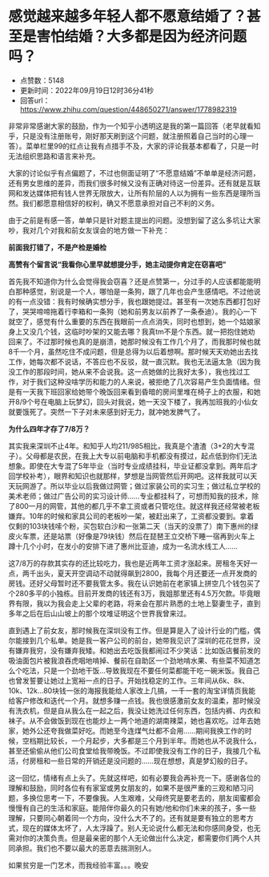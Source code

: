 # 感觉越来越多年轻人都不愿意结婚了？甚至是害怕结婚？大多都是因为经济问题吗？
- 点赞数：5148
- 更新时间：2022年09月19日12时36分41秒
- 回答url：https://www.zhihu.com/question/448650271/answer/1778982319
<body>
 <p data-pid="gv2LlLxW"></p>
 <p data-pid="Z5zcsNx1">非常非常感谢大家的鼓励，作为一个知乎小透明这是我的第一篇回答（老早就看知乎，只是没有注册账号，刚好那天刷到这个问题，就注册照着自己当时的心理一答）。菜单栏里99的红点让我有点措手不及，大家的评论我基本都看了，只是一时无法组织思路和语言来补充。</p>
 <p data-pid="Dp4wnsJa">大家的讨论似乎有点偏题了，不过也侧面证明了“不愿意结婚”不单单是经济问题，还有男女思维的差异，而我们很多时候又没有正确对待这一份差异。还有就是互联网和发达媒体把有钱人世界无限放大，让所有阶层的人以为拥有一些东西是理所当然。我们都愿意相信好的权利，确又不愿意承担对自己不利的义务。</p>
 <p data-pid="AKcc6vsf">由于之前是有感一答，单单只是针对题主提出的问题。没想到留了这么多坑让大家吵，我对几个对我和前女友误会的地方做一下补充：</p>
 <p data-pid="y6G2cMo4"><b>前面我打错了，不是产检是婚检</b></p>
 <p data-pid="T8W2icpO"><b>高赞有个留言说“我看你心里早就想提分手，她主动提你肯定在窃喜吧”</b></p>
 <p data-pid="6mFnKjS2">首先我不知道你为什么会觉得我会窃喜？还是点赞第一，分过手的人应该都能能明白那种感觉，别说是一个人，哪怕是一条狗，跟了几年也会产生感情吧。不过他说的有一点没错：我有时候确实想分手，我也跟她提过。甚至有一次她东西都打包好了，哭哭啼啼拖着行李箱和一条狗（她和前男友以前养了一条泰迪）。我的心一下就空了，感觉有什么重要的东西在我眼前一点点消失，同时也想到，她一个姑娘家身上又没几个钱，这临时吵架的又能去哪？我真tm不是个东西。就一把抱住她劝回来了。不过那时候也真的是崩溃，她那时候没有工作几个月了，而我那时候也就8千一个月，虽然吃住不成问题，但是总得为以后着想啊。那时候天天劝她出去找工作，她每次都不说话，不答应也不反驳，就一直沉默。我也无法逼太急（因为我没工作的那段时间，她从来不会说我。这一点她做的比我好太多），我也找过工作，对于我们这种没啥学历和能力的人来说，被拒绝了几次容易产生负面情绪。但是有一天我下班回家给她带个晚饭回来看到昏暗的房间里堆在椅子上的衣服，和她开8/9个号在电脑上玩梦幻，回头对我说，她一天没下楼了，我再加班我的小仙女就要饿死了。突然一下子对未来感到好无力，就冲她发脾气了。</p>
 <p data-pid="pv4dQMNJ"><b>为什么四年才存了7/8万？</b></p>
 <p data-pid="8ZhGA28q">其实我来深圳不止4年。和知乎人均211/985相比，我真是个渣渣（3+2的大专混子）。父母都是农民，在我上大专以前电脑和手机都没有摸过，起点低到你们无法想象。即使在大专混了5年毕业（当时专业成绩挂科，毕业证都没拿到。两年后才回学校补考），眼界和知识也就那样，梦想是当网管然后开网吧。这样我就可以天天玩网游了。所以毕业以后我做过网管；做过家装公司的实习生；做过私立学校的美术老师；做过广告公司的实习设计师……专业都挂科了，可想而知我的技术，除了800一月的网管，其他的都几乎不拿工资或者只管吃住。就这样我还经常被老板嫌弃。10年的时候和家具公司的老板吵一架，被赶出来了，工资都没要到。拿着仅剩的103块钱嗦个粉，买包软白沙和一张第二天（当天的没票了）南下惠州的绿皮火车票，还是站票（好像是79块钱）然后在琵琶王立交桥下睡一宿再到火车上蹲十几个小时，在发小的安排下进了惠州比亚迪，成为一名流水线工人……</p>
 <p data-pid="wz4dHTI1">这7/8万的存款其实存的还比较吃力，我也是近两年工资才涨起来。房租冬天好一点，两千出头，夏天开空调动不动就得飙到2800，我每个月还要还一点开发商的房钱。还好父母暂时还不要我管太多。我在认识她前在老家镇上拼空几个钱包买了个280多平的小独栋。目前开发商的钱还有3万，我姐那里还有4.5万欠款。毕竟眼界有限，我以为我会走上父辈的老路，将来会在那片熟悉的土地上娶妻生子，直到多年之后在后山山坡上的那个坟堆证明这个世界我曾来过。</p>
 <p data-pid="gxkDAxEO">直到遇上了前女友，那时候我在深圳没有工作。但是算是入了设计行业的门槛，偶尔能接到几个私单。她是我一客户公司的前台，她带我见识了深圳的花花世界，没有嫌弃我穷，没有嫌弃我矮。和她出去吃饭我都闹过不少笑话：比如饭店餐前发的吸油面包片被我浪吞虎咽地啃掉、餐前在自助区一个劲地啃水果、有些菜不知道怎么个吃法，只是一个劲地干饭…导致我现在不要任何菜都能干吃一碗米饭。我自己也曾发誓要让她过上宽裕一点的日子。开始找稳定的工作。三年间从6k、8k、10k、12k…80块钱一张的海报我能给人家改上几搞，一千一套的淘宝详情页我能给客户修改和迭代一个月。就想多赚一点钱。我也很感激前女友的温柔，那时候没有洗衣机，但是自从我么在一起之后，我没让她洗过任何东西，包括内裤、内衣和袜子。从不会做饭到现在也能炒上一两个地道的湖南辣菜，她也喜欢吃。过年去她家，她外公还夸我做菜好吃。而她至今连煤气灶都不会用……期间我换工作的时候，空档期比较长，一个月起步，大多都是三个月到半年。而她也从不说我什么，甚至还偷偷从他们公司食堂给我带晚饭。不过即使我没有工作的日子，我接几个私活，付房租和一些日常的开销还是没问题的……现在想想，真是梦幻般的日子。</p>
 <p data-pid="BO6ji779">这一回忆，情绪有点上头了。先就这样吧，如有必要我会再补充一下。感谢各位的理解和鼓励，同时各位有有家室或男女朋友的，如果不是很严重的三观和陋习问题，多换位思考一下，不要像我。人生艰难，父母终究是要老去的，朋友闺蜜都会慢慢有自己的生活和家庭。能陪伴你最久的只有她/他和你们未来的孩子，多一些理解，只要同心朝着同一个方向，没什么大不了的。还有就是要有独立的思考方式，现在的媒体太坏了，人太浮躁了。别人无论说什么都无法和你感同身受，也无需对你的决策负责。但是最亲密的那个人无论做出什么决定，都需要你们两个人共同承担。我们也不要以最大的恶意去揣测别人。</p>
 <p data-pid="W24VJzjM">如果贫穷是一门艺术，而我经验丰富。。。晚安</p>
</body>